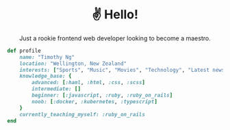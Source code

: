 <div align="center">

<h1>&#9996;&#65039; Hello&excl;</h1>
    
Just a rookie frontend web developer looking to become a maestro.

</div>

```ruby
def profile
    name: "Timothy Ng"
    location: "Wellington, New Zealand"
    interests: ["Sports", "Music", "Movies", "Technology", "Latest news"]
    knowledge_base: {
        advanced: [:haml, :html, :css, :scss]
        intermediate: []
        beginner: [:javascript, :ruby, :ruby_on_rails]
        noob: [:docker, :kubernetes, :typescript]
    }
    currently_teaching_myself: :ruby_on_rails
end
```
